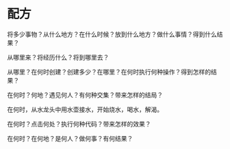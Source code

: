 # 配方
将多少事物？从什么地方？在什么时候？放到什么地方？做什么事情？得到什么结果？

从哪里来？将经历什么？将到哪里去？

从哪里？在何时创建？创建多少？在哪里？在何时执行何种操作？得到怎样的结果？

在何时？何地？遇见何人？有何种交集？带来怎样的结局？

在何时，从水龙头中用水壶接水，开始烧水，喝水，解渴。

在何时？点击何处？执行何种代码？带来怎样的效果？

在何时？在何地？是何人？做何事？有何结果？

